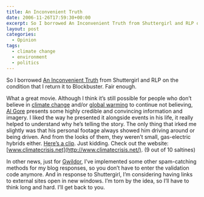 ```yaml
---
title: An Inconvenient Truth
date: 2006-11-26T17:59:30+00:00
excerpt: So I borrowed An Inconvenient Truth from Shuttergirl and RLP on the condition that I return it to Blockbuster. Fair
layout: post
categories:
  - Opinion
tags:
  - climate change
  - environment
  - politics
---
```

So I borrowed [An Inconvenient Truth](http://www.climatecrisis.net/) from Shuttergirl and RLP on the condition that I return it to Blockbuster. Fair enough.

What a great movie. Although I think it&#8217;s still possible for people who don&#8217;t believe in [climate change](http://www.climatechange.gc.ca/default.asp?lang=En&n=E18C8F2D-1) and/or [global warming](http://www.davidsuzuki.org/Climate_Change/) to continue not believing, [Al Gore](http://www.algore.com/) presents some highly credible and convincing information and imagery. I liked the way he presented it alongside events in his life, it really helped to understand why he&#8217;s telling the story. The only thing that irked me slightly was that his personal footage always showed him driving around or being driven. And from the looks of them, they weren&#8217;t small, gas-electric hybrids either. [Here&#8217;s a clip](http://www.youtube.com/watch?v=w_1VnGp8Lls). Just kidding. Check out the website: [www.climatecrisis.net](http://www.climatecrisis.net/). (9 out of 10 saltines)

In other news, just for [Gwildor](http://gwild0r.tumblr.com/), I&#8217;ve implemented some other spam-catching methods for my blog responses, so you don&#8217;t have to enter the validation code anymore. And in response to Shuttergirl, I&#8217;m considering having links to external sites open in new windows. I&#8217;m torn by the idea, so I&#8217;ll have to think long and hard. I&#8217;ll get back to you.